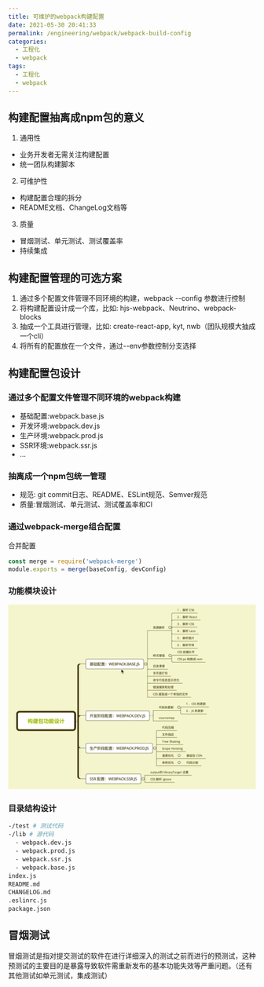 ```yaml
---
title: 可维护的webpack构建配置
date: 2021-05-30 20:41:33
permalink: /engineering/webpack/webpack-build-config
categories:
  - 工程化
  - webpack
tags:
  - 工程化
  - webpack
---
```

## 构建配置抽离成npm包的意义

1. 通用性

- 业务开发者无需关注构建配置
- 统一团队构建脚本

2. 可维护性

- 构建配置合理的拆分
- README文档、ChangeLog文档等

3. 质量

- 冒烟测试、单元测试、测试覆盖率
- 持续集成

## 构建配置管理的可选方案

1. 通过多个配置文件管理不同环境的构建，webpack --config 参数进行控制
2. 将构建配置设计成一个库，比如: hjs-webpack、Neutrino、webpack-blocks
3. 抽成一个工具进行管理，比如: create-react-app, kyt, nwb（团队规模大抽成一个cli）
4. 将所有的配置放在一个文件，通过--env参数控制分支选择

## 构建配置包设计

### 通过多个配置文件管理不同环境的webpack构建

- 基础配置:webpack.base.js
- 开发环境:webpack.dev.js
- 生产环境:webpack.prod.js
- SSR环境:webpack.ssr.js
- ...

### 抽离成一个npm包统一管理

- 规范: git commit日志、README、ESLint规范、Semver规范
- 质量:冒烟测试、单元测试、测试覆盖率和Cl

### 通过webpack-merge组合配置

合并配置

```js
const merge = require('webpack-merge')
module.exports = merge(baseConfig, devConfig)
```

### 功能模块设计

![image.png](images/webpack-config-001.png)

### 目录结构设计

```bash
-/test # 测试代码
-/lib # 源代码
  - webpack.dev.js
  - webpack.prod.js
  - webpack.ssr.js
  - webpack.base.js
index.js
README.md
CHANGELOG.md
.eslinrc.js
package.json
```

## 冒烟测试

冒烟测试是指对提交测试的软件在进行详细深入的测试之前而进行的预测试，这种预测试的主要目的是暴露导致软件需重新发布的基本功能失效等严重问题。（还有其他测试如单元测试，集成测试）
